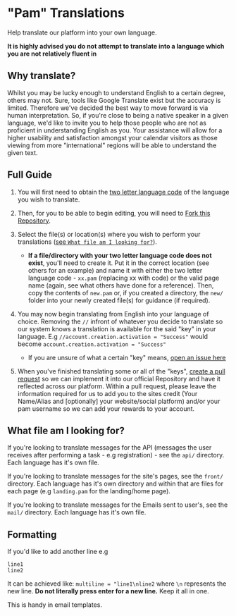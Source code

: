 # "Pam" Translations

Help translate our platform into your own language.

**It is highly advised you do not attempt to translate into a language which you are not relatively fluent in**

## Why translate?

Whilst you may be lucky enough to understand English to a certain degree, others may not. Sure, tools like Google Translate exist but the accuracy is limited. Therefore we've decided the best way to move forward is via human interpretation. So, if you're close to being a native speaker in a given language, we'd like to invite you to help those people who are not as proficient in understanding English as you. Your assistance will allow for a higher usability and satisfaction amongst your calendar visitors as those viewing from more "international" regions will be able to understand the given text.

## Full Guide

1. You will first need to obtain the [two letter language code](https://en.wikipedia.org/wiki/List_of_ISO_639-1_codes) of the language you wish to translate.

2. Then, for you to be able to begin editing, you will need to [Fork this Repository](https://github.com/pamio/translations/fork).

3. Select the file(s) or location(s) where you wish to perform your translations ([see `What file am I looking for?`](#what-file-am-i-looking-for)).

   - **If a file/directory with your two letter language code does not exist**, you'll need to create it. Put it in the correct location (see others for an example) and name it with either the two letter language code - `xx.pam` (replacing xx with code) or the valid page name (again, see what others have done for a reference). Then, copy the contents of `new.pam` or, if you created a directory, the `new/` folder into your newly created file(s) for guidance (if required).

4. You may now begin translating from English into your language of choice. Removing the `//` infront of whatever you decide to translate so our system knows a translation is available for the said "key" in your language. E.g `//account.creation.activation = "Success"` would become `account.creation.activation = "Success"`

   - If you are unsure of what a certain "key" means, [open an issue here](https://github.com/pam-management/translations/issues)

5. When you've finished translating some or all of the "keys", [create a pull request](https://guides.github.com/activities/forking/#making-a-pull-request) so we can implement it into our official Repository and have it reflected across our platform. Within a pull request, please leave the information required for us to add you to the sites credit (Your Name/Alias and [optionally] your website/social platform) and/or your pam username so we can add your rewards to your account.

## What file am I looking for?

If you're looking to translate messages for the API (messages the user receives after performing a task - e.g registration) - see the `api/` directory. Each language has it's own file.

If you're looking to translate messages for the site's pages, see the `front/` directory. Each language has it's own directory and within that are files for each page (e.g `landing.pam` for the landing/home page).

If you're looking to translate messages for the Emails sent to user's, see the `mail/` directory. Each language has it's own file.

## Formatting

If you'd like to add another line e.g

```
line1
line2
```

It can be achieved like: `multiline = "line1\nline2` where `\n` represents the new line. **Do not literally press enter for a new line.** Keep it all in one.

This is handy in email templates.

